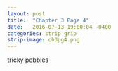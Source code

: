 ```yaml
---
layout: post
title:  "Chapter 3 Page 4"
date:   2016-07-13 19:00:04 -0400
categories: strip grip
strip-image: ch3pg4.png
---
```

tricky pebbles  
